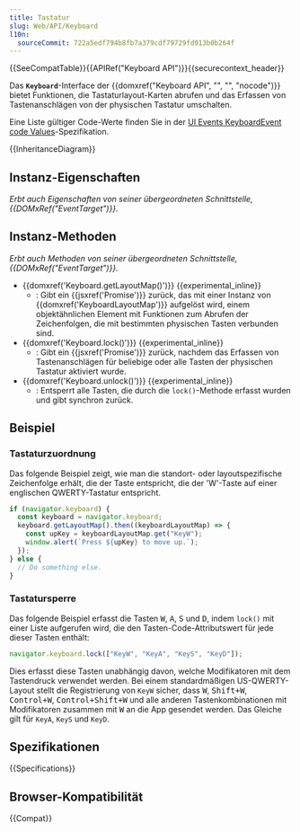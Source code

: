 ```yaml
---
title: Tastatur
slug: Web/API/Keyboard
l10n:
  sourceCommit: 722a5edf794b8fb7a379cdf79729fd913b0b264f
---
```


{{SeeCompatTable}}{{APIRef("Keyboard API")}}{{securecontext_header}}

Das **`Keyboard`**-Interface der {{domxref("Keyboard API", "", "", "nocode")}} bietet Funktionen, die Tastaturlayout-Karten abrufen und das Erfassen von Tastenanschlägen von der physischen Tastatur umschalten.

Eine Liste gültiger Code-Werte finden Sie in der [UI Events KeyboardEvent code Values](https://www.w3.org/TR/uievents-code/#key-alphanumeric-writing-system)-Spezifikation.

{{InheritanceDiagram}}

## Instanz-Eigenschaften

_Erbt auch Eigenschaften von seiner übergeordneten Schnittstelle, {{DOMxRef("EventTarget")}}._

## Instanz-Methoden

_Erbt auch Methoden von seiner übergeordneten Schnittstelle, {{DOMxRef("EventTarget")}}._

- {{domxref('Keyboard.getLayoutMap()')}} {{experimental_inline}}
  - : Gibt ein {{jsxref('Promise')}} zurück, das mit einer Instanz von {{domxref('KeyboardLayoutMap')}} aufgelöst wird, einem objektähnlichen Element mit Funktionen zum Abrufen der Zeichenfolgen, die mit bestimmten physischen Tasten verbunden sind.
- {{domxref('Keyboard.lock()')}} {{experimental_inline}}
  - : Gibt ein {{jsxref('Promise')}} zurück, nachdem das Erfassen von Tastenanschlägen für beliebige oder alle Tasten der physischen Tastatur aktiviert wurde.
- {{domxref('Keyboard.unlock()')}} {{experimental_inline}}
  - : Entsperrt alle Tasten, die durch die `lock()`-Methode erfasst wurden und gibt synchron zurück.

## Beispiel

### Tastaturzuordnung

Das folgende Beispiel zeigt, wie man die standort- oder layoutspezifische Zeichenfolge erhält, die der Taste entspricht, die der 'W'-Taste auf einer englischen QWERTY-Tastatur entspricht.

```js
if (navigator.keyboard) {
  const keyboard = navigator.keyboard;
  keyboard.getLayoutMap().then((keyboardLayoutMap) => {
    const upKey = keyboardLayoutMap.get("KeyW");
    window.alert(`Press ${upKey} to move up.`);
  });
} else {
  // Do something else.
}
```

### Tastatursperre

Das folgende Beispiel erfasst die Tasten <kbd>W</kbd>, <kbd>A</kbd>, <kbd>S</kbd> und <kbd>D</kbd>, indem `lock()` mit einer Liste aufgerufen wird, die den Tasten-Code-Attributswert für jede dieser Tasten enthält:

```js
navigator.keyboard.lock(["KeyW", "KeyA", "KeyS", "KeyD"]);
```

Dies erfasst diese Tasten unabhängig davon, welche Modifikatoren mit dem Tastendruck verwendet werden. Bei einem standardmäßigen US-QWERTY-Layout stellt die Registrierung von `KeyW` sicher, dass <kbd>W</kbd>, <kbd>Shift+W</kbd>, <kbd>Control+W</kbd>, <kbd>Control+Shift+W</kbd> und alle anderen Tastenkombinationen mit Modifikatoren zusammen mit <kbd>W</kbd> an die App gesendet werden. Das Gleiche gilt für `KeyA`, `KeyS` und `KeyD`.

## Spezifikationen

{{Specifications}}

## Browser-Kompatibilität

{{Compat}}
